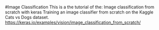 #Image Classification
This is a the tutorial of the: Image classification from scratch with keras
Training an image classifier from scratch on the Kaggle Cats vs Dogs dataset.
https://keras.io/examples/vision/image_classification_from_scratch/
